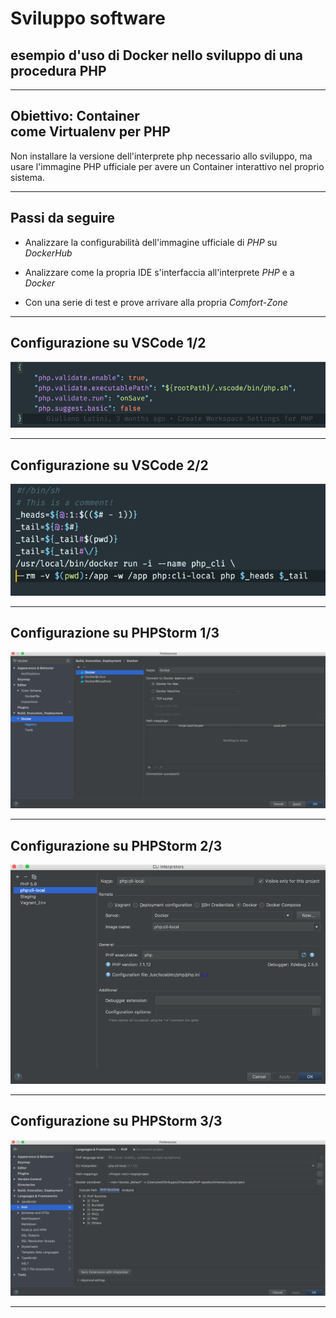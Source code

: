 # Sviluppo software

## esempio d'uso di Docker nello sviluppo di una procedura PHP

---

## Obiettivo: Container<br>come Virtualenv per PHP

Non installare la versione dell'interprete php necessario allo sviluppo, ma usare l'immagine PHP ufficiale per avere un Container interattivo nel proprio sistema.

---

## Passi da seguire

* Analizzare la configurabilità dell'immagine ufficiale di _PHP_ su _DockerHub_

* Analizzare come la propria IDE s'interfaccia all'interprete _PHP_ e a _Docker_

* Con una serie di test e prove arrivare alla propria _Comfort-Zone_

---

## Configurazione su VSCode 1/2

![Workareas Configuration](05_SviluppoSoftware/img/VSCode_Workarea_settings.png)
<!-- .element height="100%" width="100%" -->

---

## Configurazione su VSCode 2/2

![PHP Wrapper Script](05_SviluppoSoftware/img/VSCode_script2Run_phpInterpreterContainer.png)
<!-- .element height="100%" width="100%" -->

---
## Configurazione su PHPStorm 1/3

![Docker Setup](05_SviluppoSoftware/img/PHPStorm_Preferences_Docker.png)
<!-- .element height="100%" width="100%" -->

---

## Configurazione su PHPStorm 2/3

![PHP Interpreter Setup](05_SviluppoSoftware/img/PHPStorm_CLI_Interpreter.png)
<!-- .element height="80%" width="80%" -->

---

## Configurazione su PHPStorm 3/3

![PHP Interpreter Configuration](05_SviluppoSoftware/img/PHPStorm_Preference_PHP.png)
<!-- .element height="100%" width="100%" -->

---
